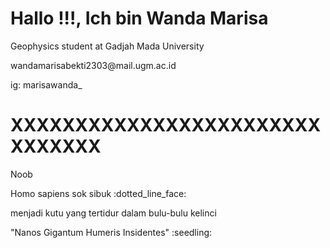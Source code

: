 # Hallo !!!, Ich bin Wanda Marisa 
<p> Geophysics student at Gadjah Mada University
<p> wandamarisabekti2303@mail.ugm.ac.id
<p> ig: marisawanda_

# XXXXXXXXXXXXXXXXXXXXXXXXXXXXXXX
<p> Noob
<p> Homo sapiens sok sibuk :dotted_line_face:
<p> menjadi kutu yang tertidur dalam bulu-bulu kelinci 
<p> "Nanos Gigantum Humeris Insidentes" :seedling:
